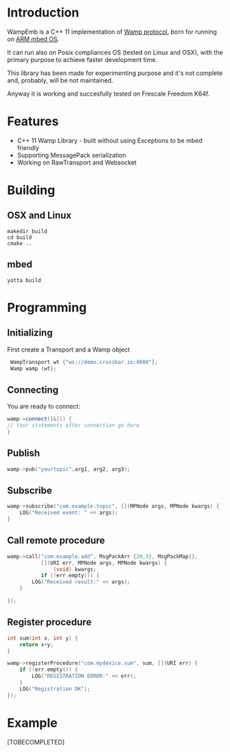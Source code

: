 # Introduction
WampEmb is a C++ 11 implementation of [Wamp protocol](http://wamp-proto.org), born for running on
[ARM mbed OS](https://www.mbed.com/en/).

It can run also on Posix compliances OS (tested on Linux and OSX), with the primary purpose to
 achieve faster development time.

 This library has been made for experimenting purpose and it's not complete and, probably,
 will be not maintained.

 Anyway it is working and succesfully tested on Frescale Freedom K64f.

 # Features
 * C++ 11 Wamp Library - built without using Exceptions to be mbed friendly
 * Supporting MessagePack serialization
 * Working on RawTransport and Websocket

 # Building
 ## OSX and Linux
 ``` shell
 makedir build
 cd build
 cmake ..
 ```
 ## mbed
 ``` shell
 yotta build
 ```

 # Programming


 ## Initializing
 First create a Transport and a Wamp object
``` C++
 WampTransport wt {"ws://demo.crossbar.io:8080"};
 Wamp wamp {wt};
```
 ## Connecting
 You are ready to connect:
``` C++
wamp->connect([&]() {
// Your statements after connection go here
}
```
## Publish
``` C++
wamp->pub("yourtopic",arg1, arg2, arg3);
```
## Subscribe
``` C++
wamp->subscribe("com.example.topic", [](MPNode args, MPNode kwargs) {
    LOG("Received event: " << args);
}
```
## Call remote procedure
``` C++
wamp->call("com.example.add", MsgPackArr {20,3}, MsgPackMap{},
           [](URI err, MPNode args, MPNode kwargs) {
               (void) kwargs;
           if (!err.empty()) {
        LOG("Received result:" << args);
    }

});
```

## Register procedure
``` C++
int sum(int x, int y) {
    return x+y;
}

wamp->registerProcedure("com.mydevice.sum", sum, [](URI err) {
    if (!err.empty()) {
        LOG("REGISTRATION ERROR:" << err);
    }
    LOG("Registration OK");
});
```

# Example
[TOBECOMPLETED]